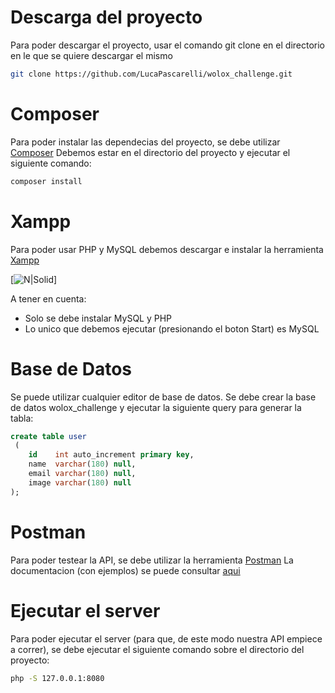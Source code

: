 # Descarga del proyecto
Para poder descargar el proyecto, usar el comando git clone en el directorio en le que se quiere descargar el mismo
```sh
git clone https://github.com/LucaPascarelli/wolox_challenge.git
```


# Composer
Para poder instalar las dependecias del proyecto, se debe utilizar [Composer]
Debemos estar en el directorio del proyecto y ejecutar el siguiente comando:
```sh
composer install
```

# Xampp
Para poder usar PHP y MySQL debemos descargar e instalar la herramienta [Xampp]

[![N|Solid](http://www.mclibre.org/consultar/php/img/xampp/xampp-control-panel-04.png)]

A tener en cuenta:
- Solo se debe instalar MySQL y PHP
- Lo unico que debemos ejecutar (presionando el boton Start) es MySQL

# Base de Datos
Se puede utilizar cualquier editor de base de datos.
Se debe crear la base de datos wolox_challenge y ejecutar la siguiente query para generar la tabla:

```sql 
create table user 
 (
    id    int auto_increment primary key,
    name  varchar(180) null,
    email varchar(180) null,
    image varchar(180) null
);
```

# Postman
Para poder testear la API, se debe utilizar la herramienta [Postman]
La documentacion (con ejemplos) se puede consultar [aqui]

# Ejecutar el server
Para poder ejecutar el server (para que, de este modo nuestra API empiece a correr), se debe ejecutar el siguiente comando sobre el directorio del proyecto:
```sh
php -S 127.0.0.1:8080
```


[Composer]: <https://getcomposer.org/>
[Xampp]: <https://www.apachefriends.org/es/index.html>
[Postman]: <https://www.getpostman.com/>
[aqui]: <https://learning.getpostman.com/docs/postman/collections/examples/>